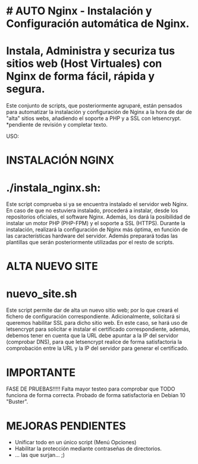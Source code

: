 # # AUTO Nginx - Instalación y Configuración automática de Nginx.
# Instala, Administra y securiza tus sitios web (Host Virtuales) con Nginx de forma fácil, rápida y segura.
Este conjunto de scripts, que posteriormente agruparé, están pensados para automatizar la instalación y configuración de Nginx a la hora de dar de "alta" sitios webs, añadiendo el soporte a PHP y a SSL con letsencrypt.
*pendiente de revisión y completar texto.

USO:

# INSTALACIÓN NGINX
# ./instala_nginx.sh:
  Este script comprueba si ya se encuentra instalado el servidor web Nginx. En caso de que no estuviera instalado, procederá a instalar, desde los repositorios oficiales, el software Nginx. Además, los dará la posibilidad de instalar un motor PHP (PHP-FPM) y el soporte a SSL (HTTPS). Durante la instalación, realizará la configuración de Nginx más óptima, en función de las características hardware del servidor. Además preparará todas las plantillas que serán posteriormente utilizadas por el resto de scripts.

# ALTA NUEVO SITE
# nuevo_site.sh <url>
  Este script permite dar de alta un nuevo sitio web; por lo que creará el fichero de configuración correspondiente. Adicionalmente, solicitará si queremos habilitar SSL para dicho sitio web. En este caso, se hará uso de letsencrypt para solicitar e instalar el certificado correspondiente, además, debemos tener en cuenta que la URL debe apuntar a la IP del servidor (comprobar DNS), para que letsencrypt realice de forma satisfactoria la comprobación entre la URL y la IP del servidor para generar el certificado.

# IMPORTANTE
FASE DE PRUEBAS!!!!! Falta mayor testeo para comprobar que TODO funciona de forma correcta. 
Probado de forma satisfactoria en Debian 10 "Buster".

# MEJORAS PENDIENTES
- Unificar todo en un único script (Menú Opciones)
- Habilitar la protección mediante contraseñas de directorios.
- ... las que surjan... ;)
